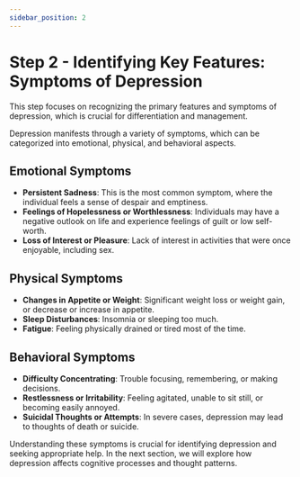 ```yaml
---
sidebar_position: 2
---
```


# Step 2 - Identifying Key Features: Symptoms of Depression

This step focuses on recognizing the primary features and symptoms of depression, which is crucial for differentiation and management.

Depression manifests through a variety of symptoms, which can be categorized into emotional, physical, and behavioral aspects.

## Emotional Symptoms

- **Persistent Sadness**: This is the most common symptom, where the individual feels a sense of despair and emptiness.
- **Feelings of Hopelessness or Worthlessness**: Individuals may have a negative outlook on life and experience feelings of guilt or low self-worth.
- **Loss of Interest or Pleasure**: Lack of interest in activities that were once enjoyable, including sex.

## Physical Symptoms

- **Changes in Appetite or Weight**: Significant weight loss or weight gain, or decrease or increase in appetite.
- **Sleep Disturbances**: Insomnia or sleeping too much.
- **Fatigue**: Feeling physically drained or tired most of the time.

## Behavioral Symptoms

- **Difficulty Concentrating**: Trouble focusing, remembering, or making decisions.
- **Restlessness or Irritability**: Feeling agitated, unable to sit still, or becoming easily annoyed.
- **Suicidal Thoughts or Attempts**: In severe cases, depression may lead to thoughts of death or suicide.

Understanding these symptoms is crucial for identifying depression and seeking appropriate help. In the next section, we will explore how depression affects cognitive processes and thought patterns.
